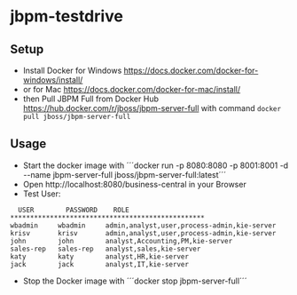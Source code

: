 # jbpm-testdrive

## Setup
  - Install Docker for Windows https://docs.docker.com/docker-for-windows/install/
  - or for Mac https://docs.docker.com/docker-for-mac/install/
  - then Pull JBPM Full from Docker Hub https://hub.docker.com/r/jboss/jbpm-server-full with command ```docker pull jboss/jbpm-server-full```
## Usage
  - Start the docker image with ´´´docker run -p 8080:8080 -p 8001:8001 -d --name jbpm-server-full jboss/jbpm-server-full:latest´´´
  - Open http://localhost:8080/business-central in your Browser
  - Test User:
  
```
  USER        PASSWORD    ROLE
*************************************************
wbadmin     wbadmin     admin,analyst,user,process-admin,kie-server
krisv       krisv       admin,analyst,user,process-admin,kie-server
john        john        analyst,Accounting,PM,kie-server
sales-rep   sales-rep   analyst,sales,kie-server
katy        katy        analyst,HR,kie-server
jack        jack        analyst,IT,kie-server
```
  - Stop the Docker image with ´´´docker stop jbpm-server-full´´´